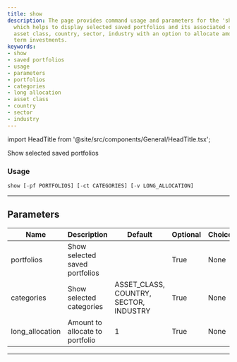 ```yaml
---
title: show
description: The page provides command usage and parameters for the 'show' feature
  which helps to display selected saved portfolios and its associated categories like
  asset class, country, sector, industry with an option to allocate amount for long
  term investments.
keywords:
- show
- saved portfolios
- usage
- parameters
- portfolios
- categories
- long allocation
- asset class
- country
- sector
- industry
---
```


import HeadTitle from '@site/src/components/General/HeadTitle.tsx';

<HeadTitle title="show - Po - Portfolio - Reference | OpenBB Terminal Docs" />

Show selected saved portfolios

### Usage

```python
show [-pf PORTFOLIOS] [-ct CATEGORIES] [-v LONG_ALLOCATION]
```

---

## Parameters

| Name | Description | Default | Optional | Choices |
| ---- | ----------- | ------- | -------- | ------- |
| portfolios | Show selected saved portfolios |  | True | None |
| categories | Show selected categories | ASSET_CLASS, COUNTRY, SECTOR, INDUSTRY | True | None |
| long_allocation | Amount to allocate to portfolio | 1 | True | None |

---
